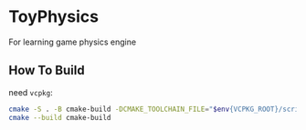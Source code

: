 # ToyPhysics

For learning game physics engine

## How To Build

need `vcpkg`:

```bash
cmake -S . -B cmake-build -DCMAKE_TOOLCHAIN_FILE="$env{VCPKG_ROOT}/scripts/buildsystems/vcpkg.cmake"
cmake --build cmake-build
```